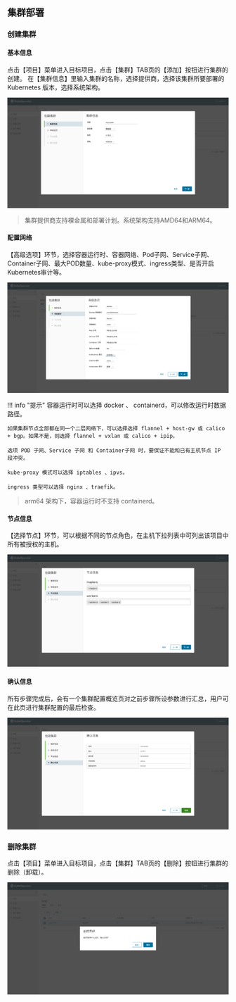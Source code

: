 ## 集群部署

### 创建集群

#### 基本信息

点击【项目】菜单进入目标项目，点击【集群】TAB页的【添加】按钮进行集群的创建。
在【集群信息】里输入集群的名称，选择提供商，选择该集群所要部署的 Kubernetes 版本，选择系统架构。

![deploy-1](../img/user_manual/cluster/deploy-1.png)

> 集群提供商支持裸金属和部署计划。系统架构支持AMD64和ARM64。

#### 配置网络

【高级选项】环节，选择容器运行时、容器网络、Pod子网、Service子网、Container子网、最大POD数量、kube-proxy模式、ingress类型、是否开启Kubernetes审计等。

![deploy-2](../img/user_manual/cluster/deploy-2.png)

!!! info "提示"
    容器运行时可以选择 docker 、 containerd，可以修改运行时数据路径。
    
    如果集群节点全部都在同一个二层网络下，可以选择选择 flannel + host-gw 或 calico + bgp。如果不是，则选择 flannel + vxlan 或 calico + ipip。
    
    选项 POD 子网、Service 子网 和 Container子网 时，要保证不能和已有主机节点 IP 段冲突。
    
    kube-proxy 模式可以选择 iptables 、ipvs。
    
    ingress 类型可以选择 nginx 、traefik。

> arm64 架构下，容器运行时不支持 containerd。

#### 节点信息

【选择节点】环节，可以根据不同的节点角色，在主机下拉列表中可列出该项目中所有被授权的主机。

![deploy-3](../img/user_manual/cluster/deploy-3.png)

#### 确认信息

所有步骤完成后，会有一个集群配置概览页对之前步骤所设参数进行汇总，用户可在此页进行集群配置的最后检查。

![deploy-4](../img/user_manual/cluster/deploy-4.png)

### 删除集群

点击【项目】菜单进入目标项目，点击【集群】TAB页的【删除】按钮进行集群的删除（卸载）。

![deploy-5](../img/user_manual/cluster/deploy-5.png)